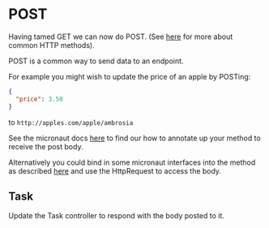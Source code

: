 # POST

Having tamed GET we can now do POST. (See [here](https://developer.mozilla.org/en-US/docs/Web/HTTP/Methods) for more about common HTTP methods).

POST is a common way to send data to an endpoint.

For example you might wish to update the price of an apple by POSTing:

```json
{
  "price": 3.50
}
```
to `http://apples.com/apple/ambrosia`

See the micronaut docs [here](https://docs.micronaut.io/latest/guide/#bodyAnnotation) to find our how to annotate up your method to receive the post body.

Alternatively you could bind in some micronaut interfaces into the method as described [here](https://docs.micronaut.io/latest/guide/#requestResponse) and use the HttpRequest to access the body.
## Task

Update the Task controller to respond with the body posted to it.